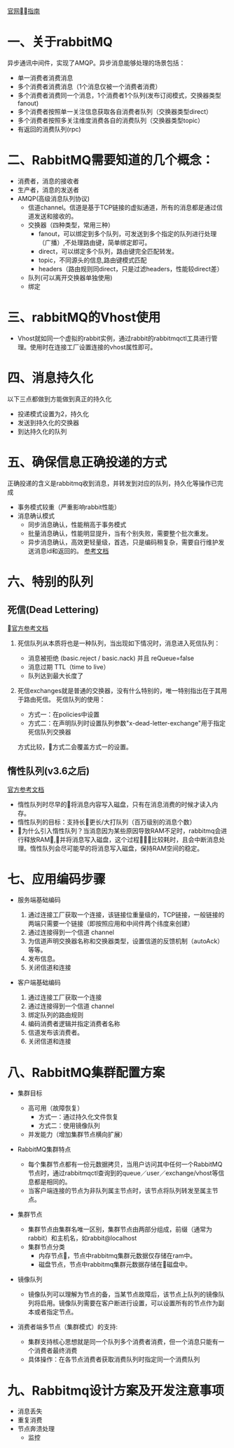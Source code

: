 [官网指南](http://www.rabbitmq.com/getstarted.html)

# 一、关于rabbitMQ

异步通讯中间件，实现了AMQP。异步消息能够处理的场景包括：
* 单一消费者消费消息
* 多个消费者消费消息（1个消息仅被一个消费者消费）
* 多个消费者消费同一个消息，1个消费者1个队列(发布订阅模式，交换器类型fanout)
* 多个消费者按照单一关注信息获取各自消费者队列（交换器类型direct）
* 多个消费者按照多关注维度消费各自的消费队列（交换器类型topic）
* 有返回的消费队列(rpc)

# 二、RabbitMQ需要知道的几个概念：
* 消费者，消息的接收者
* 生产者，消息的发送者
* AMQP(高级消息队列协议)
    * 信道channel。信道是基于TCP链接的虚拟通道，所有的消息都是通过信道发送和接收的。
    * 交换器（四种类型，常用三种）
        * fanout，可以绑定到多个队列，可发送到多个指定的队列进行处理（广播）,不处理路由键，简单绑定即可。
        * direct，可以绑定多个队列，路由键完全匹配转发。
        * topic，不同源头的信息,路由键模式匹配
        * headers（路由规则同direct，只是过滤headers，性能较direct差）
    * 队列(可以离开交换器单独使用)
    * 绑定
# 三、rabbitMQ的Vhost使用
* Vhost就如同一个虚拟的rabbit实例，通过rabbit的rabbitmqctl工具进行管理。使用时在连接工厂设置连接的vhost属性即可。

# 四、消息持久化
以下三点都做到方能做到真正的持久化
* 投递模式设置为2，持久化
* 发送到持久化的交换器
* 到达持久化的队列

# 五、确保信息正确投递的方式
正确投递的含义是rabbitmq收到消息，并转发到对应的队列，持久化等操作已完成
* 事务模式较重（严重影响rabbit性能）
* 消息确认模式
    * 同步消息确认，性能稍高于事务模式
    * 批量消息确认，性能明显提升，当有个别失败，需要整个批次重发。
    * 异步消息确认，高效更轻量级，首选，只是编码稍复杂，需要自行维护发送消息id和返回的。
[参考文档](https://cloud.tencent.com/developer/article/1338402)

# 六、特别的队列
## 死信(Dead Lettering)
[官方参考文档](https://www.rabbitmq.com/dlx.html)
1. 死信队列从本质将也是一种队列，当出现如下情况时，消息进入死信队列：
    * 消息被拒绝 (basic.reject / basic.nack) 并且 reQueue=false
    * 消息过期 TTL（time to live）
    * 队列达到最大长度了

2. 死信exchanges就是普通的交换器，没有什么特别的，唯一特别指出在于其用于路由死信。
死信队列的使用：
    * 方式一：在policies中设置
    * 方式二：在声明队列时设置队列参数"x-dead-letter-exchange"用于指定死信队列交换器

    方式比较，方式二会覆盖方式一的设置。



## 惰性队列(v3.6之后)
[官方参考文档](https://www.rabbitmq.com/lazy-queues.html)
* 惰性队列时尽早的将消息内容写入磁盘，只有在消息消费的时候才读入内存。
* 惰性队列的目标：支持长更长/大打队列（百万级别的消息个数）
* 为什么引入惰性队列？当消息因为某些原因导致RAM不足时，rabbitmq会进行释放RAM,并将消息写入磁盘，这个过程比较耗时，且会中断消息处理。惰性队列会尽可能早的将消息写入磁盘，保持RAM空间的稳定。


# 七、应用编码步骤
*  服务端基础编码
    1. 通过连接工厂获取一个连接，该链接位重量级的，TCP链接，一般链接的两端只需要一个链接（即按照应用和中间件两个纬度来创建）
    2. 通过连接得到一个信道 channel
    3. 为信道声明交换器名称和交换器类型，设置信道的反馈机制（autoAck）等等。
    4. 发布信息。
    5. 关闭信道和连接

* 客户端基础编码
    1. 通过连接工厂获取一个连接
    2. 通过连接得到一个信道 channel
    3. 绑定队列的路由规则
    4. 编码消费者逻辑并指定消费者名称
    5. 信道发布该消费者。
    6. 关闭信道和连接

# 八、RabbitMQ集群配置方案
* 集群目标
    * 高可用（故障恢复）
        * 方式一：通过持久化文件恢复
        * 方式二：使用镜像队列
    * 并发能力（增加集群节点横向扩展）
*  RabbitMQ集群特点
    * 每个集群节点都有一份元数据拷贝，当用户访问其中任何一个RabbitMQ节点时，通过rabbitmqctl查询到的queue／user／exchange/vhost等信息都是相同的。
    * 当客户端连接的节点为非队列属主节点时，该节点将队列转发至属主节点。
* 集群节点
    * 集群节点由集群名唯一区别，集群节点由两部分组成，前缀（通常为rabbit）和主机名，如rabbit@localhost
    * 集群节点分类
        * 内存节点，节点中rabbitmq集群元数据仅存储在ram中。
        * 磁盘节点，节点中rabbitmq集群元数据存储在磁盘中。
* 镜像队列
    * 镜像队列可以理解为节点的备，当某节点故障后，该节点上队列的镜像队列将启用。镜像队列需要在客户断进行设置，可以设置所有的节点作为副本或者指定节点。

* 消费者端多节点（集群模式）的支持:
    * 集群支持核心思想就是同一个队列多个消费者消费，但一个消息只能有一个消费者最终消费
    * 具体操作：在各节点消费者获取消费队列时指定同一个消费队列

# 九、Rabbitmq设计方案及开发注意事项
* 消息丢失
* 重复消费
* 节点奔溃处理
    * 监控